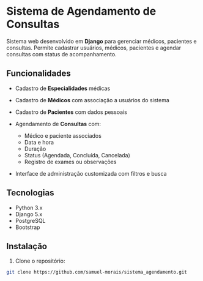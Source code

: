 # Sistema de Agendamento de Consultas

Sistema web desenvolvido em **Django** para gerenciar médicos, pacientes e consultas. Permite cadastrar usuários, médicos, pacientes e agendar consultas com status de acompanhamento.

## Funcionalidades

- Cadastro de **Especialidades** médicas
- Cadastro de **Médicos** com associação a usuários do sistema
- Cadastro de **Pacientes** com dados pessoais
- Agendamento de **Consultas** com:
  - Médico e paciente associados
  - Data e hora
  - Duração
  - Status (Agendada, Concluída, Cancelada)
  - Registro de exames ou observações

- Interface de administração customizada com filtros e busca

## Tecnologias

- Python 3.x
- Django 5.x
- PostgreSQL 
- Bootstrap 

## Instalação

1. Clone o repositório:
```bash
git clone https://github.com/samuel-morais/sistema_agendamento.git
